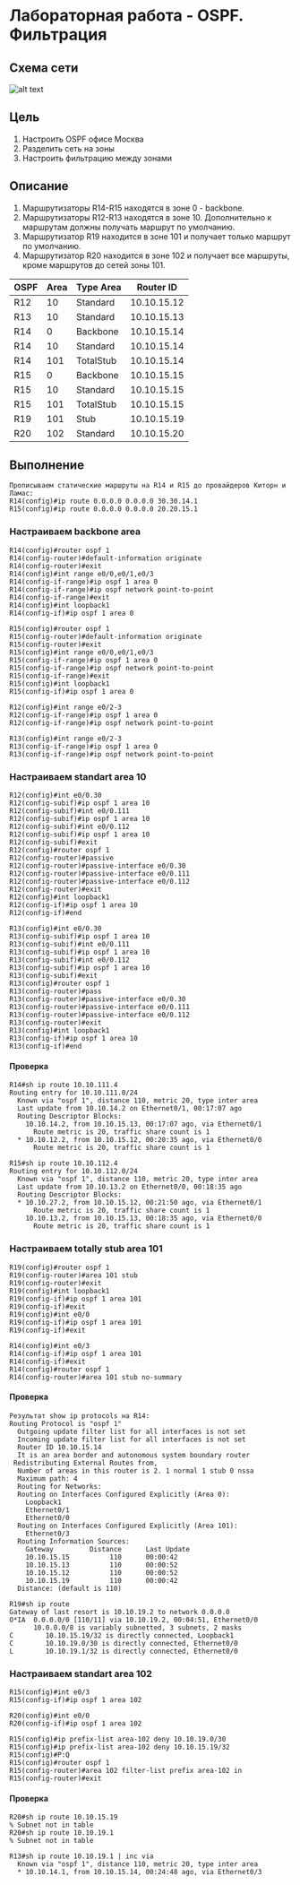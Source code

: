 # Лабораторная работа - OSPF. Фильтрация 
## Схема сети
![alt text](https://github.com/V1RaJ97/OTUS-NE/blob/c7e10c42deb75c5c2969e7365c882f5c12e70bf3/Professional/Labs/OSPF/OSPF%20MSK.png)
## Цель
1. Настроить OSPF офисе Москва
2. Разделить сеть на зоны
3. Настроить фильтрацию между зонами
## Описание
1. Маршрутизаторы R14-R15 находятся в зоне 0 - backbone.
2. Маршрутизаторы R12-R13 находятся в зоне 10. Дополнительно к маршрутам должны получать маршрут по умолчанию.
3. Маршрутизатор R19 находится в зоне 101 и получает только маршрут по умолчанию.
4. Маршрутизатор R20 находится в зоне 102 и получает все маршруты, кроме маршрутов до сетей зоны 101.

| OSPF | Area | Type Area |  Router ID  |
|------|------|-----------|-------------|
| R12  | 10   | Standard  | 10.10.15.12 |
| R13  | 10   | Standard  | 10.10.15.13 |
| R14  | 0    | Backbone  | 10.10.15.14 |
| R14  | 10   | Standard  | 10.10.15.14 |
| R14  | 101  | TotalStub | 10.10.15.14 |
| R15  | 0    | Backbone  | 10.10.15.15 |
| R15  | 10   | Standard  | 10.10.15.15 |
| R15  | 101  | TotalStub | 10.10.15.15 |
| R19  | 101  | Stub      | 10.10.15.19 |
| R20  | 102  | Standard  | 10.10.15.20 |

## Выполнение
```
Прописываем статические маршруты на R14 и R15 до провайдеров Киторн и Ламас:
R14(config)#ip route 0.0.0.0 0.0.0.0 30.30.14.1
R15(config)#ip route 0.0.0.0 0.0.0.0 20.20.15.1
```
### Настраиваем backbone area
```
R14(config)#router ospf 1
R14(config-router)#default-information originate
R14(config-router)#exit
R14(config)#int range e0/0,e0/1,e0/3
R14(config-if-range)#ip ospf 1 area 0
R14(config-if-range)#ip ospf network point-to-point
R14(config-if-range)#exit
R14(config)#int loopback1
R14(config-if)#ip ospf 1 area 0
```
```
R15(config)#router ospf 1
R15(config-router)#default-information originate
R15(config-router)#exit
R15(config)#int range e0/0,e0/1,e0/3
R15(config-if-range)#ip ospf 1 area 0
R15(config-if-range)#ip ospf network point-to-point
R15(config-if-range)#exit
R15(config)#int loopback1
R15(config-if)#ip ospf 1 area 0
```
```
R12(config)#int range e0/2-3
R12(config-if-range)#ip ospf 1 area 0
R12(config-if-range)#ip ospf network point-to-point
```
```
R13(config)#int range e0/2-3
R13(config-if-range)#ip ospf 1 area 0
R13(config-if-range)#ip ospf network point-to-point
```
### Настраиваем standart area 10
```
R12(config)#int e0/0.30
R12(config-subif)#ip ospf 1 area 10
R12(config-subif)#int e0/0.111
R12(config-subif)#ip ospf 1 area 10
R12(config-subif)#int e0/0.112
R12(config-subif)#ip ospf 1 area 10
R12(config-subif)#exit
R12(config)#router ospf 1
R12(config-router)#passive
R12(config-router)#passive-interface e0/0.30
R12(config-router)#passive-interface e0/0.111
R12(config-router)#passive-interface e0/0.112
R12(config-router)#exit
R12(config)#int loopback1
R12(config-if)#ip ospf 1 area 10
R12(config-if)#end
```
```
R13(config)#int e0/0.30
R13(config-subif)#ip ospf 1 area 10
R13(config-subif)#int e0/0.111
R13(config-subif)#ip ospf 1 area 10
R13(config-subif)#int e0/0.112
R13(config-subif)#ip ospf 1 area 10
R13(config-subif)#exit
R13(config)#router ospf 1
R13(config-router)#pass
R13(config-router)#passive-interface e0/0.30
R13(config-router)#passive-interface e0/0.111
R13(config-router)#passive-interface e0/0.112
R13(config-router)#exit
R13(config)#int loopback1
R13(config-if)#ip ospf 1 area 10
R13(config-if)#end
```
#### Проверка
```
R14#sh ip route 10.10.111.4
Routing entry for 10.10.111.0/24
  Known via "ospf 1", distance 110, metric 20, type inter area
  Last update from 10.10.14.2 on Ethernet0/1, 00:17:07 ago
  Routing Descriptor Blocks:
    10.10.14.2, from 10.10.15.13, 00:17:07 ago, via Ethernet0/1
      Route metric is 20, traffic share count is 1
  * 10.10.12.2, from 10.10.15.12, 00:20:35 ago, via Ethernet0/0
      Route metric is 20, traffic share count is 1
```
```
R15#sh ip route 10.10.112.4
Routing entry for 10.10.112.0/24
  Known via "ospf 1", distance 110, metric 20, type inter area
  Last update from 10.10.13.2 on Ethernet0/0, 00:18:35 ago
  Routing Descriptor Blocks:
  * 10.10.27.2, from 10.10.15.12, 00:21:50 ago, via Ethernet0/1
      Route metric is 20, traffic share count is 1
    10.10.13.2, from 10.10.15.13, 00:18:35 ago, via Ethernet0/0
      Route metric is 20, traffic share count is 1
```
### Настраиваем totally stub area 101
```
R19(config)#router ospf 1
R19(config-router)#area 101 stub
R19(config-router)#exit
R19(config)#int loopback1
R19(config-if)#ip ospf 1 area 101
R19(config-if)#exit
R19(config)#int e0/0
R19(config-if)#ip ospf 1 area 101
R19(config-if)#exit
```
```
R14(config)#int e0/3
R14(config-if)#ip ospf 1 area 101
R14(config-if)#exit
R14(config)#router ospf 1
R14(config-router)#area 101 stub no-summary
```
#### Проверка
```
Результат show ip protocols на R14:
Routing Protocol is "ospf 1"
  Outgoing update filter list for all interfaces is not set
  Incoming update filter list for all interfaces is not set
  Router ID 10.10.15.14
  It is an area border and autonomous system boundary router
 Redistributing External Routes from,
  Number of areas in this router is 2. 1 normal 1 stub 0 nssa
  Maximum path: 4
  Routing for Networks:
  Routing on Interfaces Configured Explicitly (Area 0):
    Loopback1
    Ethernet0/1
    Ethernet0/0
  Routing on Interfaces Configured Explicitly (Area 101):
    Ethernet0/3
  Routing Information Sources:
    Gateway         Distance      Last Update
    10.10.15.15          110      00:00:42
    10.10.15.13          110      00:00:52
    10.10.15.12          110      00:00:52
    10.10.15.19          110      00:00:42
  Distance: (default is 110)
```
```
R19#sh ip route
Gateway of last resort is 10.10.19.2 to network 0.0.0.0
O*IA  0.0.0.0/0 [110/11] via 10.10.19.2, 00:04:51, Ethernet0/0
      10.0.0.0/8 is variably subnetted, 3 subnets, 2 masks
C        10.10.15.19/32 is directly connected, Loopback1
C        10.10.19.0/30 is directly connected, Ethernet0/0
L        10.10.19.1/32 is directly connected, Ethernet0/0

```

### Настраиваем standart area 102
```
R15(config)#int e0/3
R15(config-if)#ip ospf 1 area 102
```
```
R20(config)#int e0/0
R20(config-if)#ip ospf 1 area 102
```
```
R15(config)#ip prefix-list area-102 deny 10.10.19.0/30
R15(config)#ip prefix-list area-102 deny 10.10.15.19/32
R15(config)#P:Q
R15(config)#router ospf 1
R15(config-router)#area 102 filter-list prefix area-102 in
R15(config-router)#exit
```
#### Проверка
```
R20#sh ip route 10.10.15.19
% Subnet not in table
R20#sh ip route 10.10.19.1
% Subnet not in table
```
```
R13#sh ip route 10.10.19.1 | inc via
  Known via "ospf 1", distance 110, metric 20, type inter area
  * 10.10.14.1, from 10.10.15.14, 00:24:48 ago, via Ethernet0/3
```
